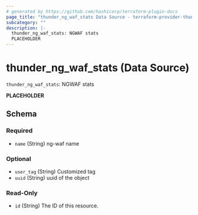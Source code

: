 ```yaml
---
# generated by https://github.com/hashicorp/terraform-plugin-docs
page_title: "thunder_ng_waf_stats Data Source - terraform-provider-thunder"
subcategory: ""
description: |-
  thunder_ng_waf_stats: NGWAF stats
  PLACEHOLDER
---
```


# thunder_ng_waf_stats (Data Source)

`thunder_ng_waf_stats`: NGWAF stats

__PLACEHOLDER__



<!-- schema generated by tfplugindocs -->
## Schema

### Required

- `name` (String) ng-waf name

### Optional

- `user_tag` (String) Customized tag
- `uuid` (String) uuid of the object

### Read-Only

- `id` (String) The ID of this resource.



